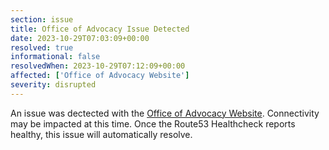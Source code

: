 ```yaml
---
section: issue
title: Office of Advocacy Issue Detected
date: 2023-10-29T07:03:09+00:00
resolved: true
informational: false
resolvedWhen: 2023-10-29T07:12:09+00:00
affected: ['Office of Advocacy Website']
severity: disrupted
---
```

An issue was dectected with the [Office of Advocacy Website](https://advocacy.sba.gov).  Connectivity may be impacted at this time.  Once the Route53 Healthcheck reports healthy, this issue will automatically resolve.
